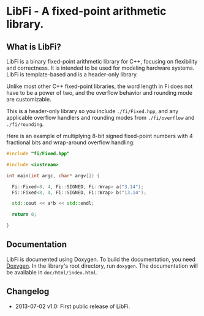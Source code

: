 # LibFi - A fixed-point arithmetic library.

## What is LibFi?

LibFi is a binary fixed-point arithmetic library for C++, focusing on flexibility and correctness. It is intended to be used for modeling hardware systems. LibFi is template-based and is a header-only library.

Unlike most other C++ fixed-point libraries, the word length in Fi does not have to be a power of two, and the overflow behavior and rounding mode are customizable.

This is a header-only library so you include `./fi/Fixed.hpp`, and any applicable overflow handlers and rounding modes from `./fi/overflow` and `./fi/rounding`.

Here is an example of multiplying 8-bit signed fixed-point numbers with 4 fractional bits and wrap-around overflow handling:
```cpp
#include "fi/Fixed.hpp"

#include <iostream>

int main(int argc, char* argv[]) {

  Fi::Fixed<8, 4, Fi::SIGNED, Fi::Wrap> a("3.14");
  Fi::Fixed<8, 4, Fi::SIGNED, Fi::Wrap> b("13.14");

  std::cout << a*b << std::endl;

  return 0;

}
```

## Documentation
LibFi is documented using Doxygen. To build the documentation, you need [Doxygen](http://www.doxygen.org). In the library's root directory, run `doxygen`. The documentation will be available in `doc/html/index.html`.

## Changelog
* 2013-07-02 v1.0: First public release of LibFi.

